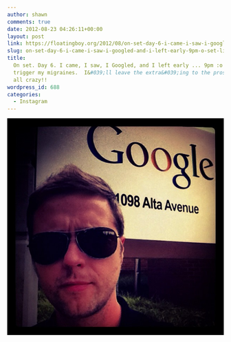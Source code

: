 ```yaml
---
author: shawn
comments: true
date: 2012-08-23 04:26:11+00:00
layout: post
link: https://floatingboy.org/2012/08/on-set-day-6-i-came-i-saw-i-googled-and-i-left-early-9pm-o-set-lights-trigger-my-migraines-ill-leave-the-extraing-to-the-pros-youre-all-crazy/
slug: on-set-day-6-i-came-i-saw-i-googled-and-i-left-early-9pm-o-set-lights-trigger-my-migraines-ill-leave-the-extraing-to-the-pros-youre-all-crazy
title:
  On set. Day 6. I came, I saw, I Googled, and I left early ... 9pm :o  Set lights
  trigger my migraines.  I&#039;ll leave the extra&#039;ing to the pros.  You&#039;re
  all crazy!!
wordpress_id: 688
categories:
  - Instagram
---
```


![On set. Day 6. I came, I saw, I Googled, and I left early ... 9pm :o  Set lights trigger my migraines.  I'll leave the extra'ing to the pros.  You're all crazy!!](/assets/media/2012/08/264d976eecc511e18fe322000a1cdf77_7.jpg)
